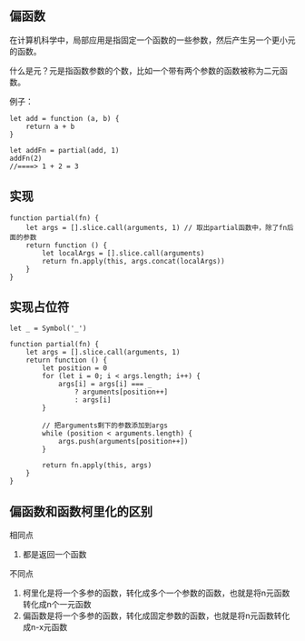 ## 偏函数  

在计算机科学中，局部应用是指固定一个函数的一些参数，然后产生另一个更小元的函数。

什么是元？元是指函数参数的个数，比如一个带有两个参数的函数被称为二元函数。

例子：  

    let add = function (a, b) {
        return a + b
    }

    let addFn = partial(add, 1)
    addFn(2)
    //====> 1 + 2 = 3  


## 实现  

    function partial(fn) {
        let args = [].slice.call(arguments, 1) // 取出partial函数中，除了fn后面的参数
        return function () {
            let localArgs = [].slice.call(arguments)
            return fn.apply(this, args.concat(localArgs))
        }
    }  

## 实现占位符  

    let _ = Symbol('_')

    function partial(fn) {
        let args = [].slice.call(arguments, 1)
        return function () {
            let position = 0
            for (let i = 0; i < args.length; i++) {
                args[i] = args[i] === _
                    ? arguments[position++]
                    : args[i]
            }

            // 把arguments剩下的参数添加到args
            while (position < arguments.length) {
                args.push(arguments[position++])
            }

            return fn.apply(this, args)
        }
    }  

## 偏函数和函数柯里化的区别  

相同点  
1. 都是返回一个函数  

不同点  
1. 柯里化是将一个多参的函数，转化成多个一个参数的函数，也就是将n元函数转化成n个一元函数
2. 偏函数是将一个多参的函数，转化成固定参数的函数，也就是将n元函数转化成n-x元函数